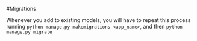 #Migrations

Whenever you add to existing models, you will have to repeat this process running `python manage.py makemigrations <app_name>`, and then `python manage.py migrate`
